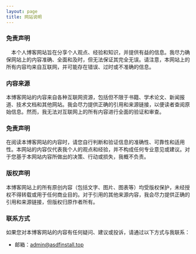 ```yaml
---
layout: page
title: 网站说明 
---
```


### 免责声明

　本个人博客网站旨在分享个人观点、经验和知识，并提供有益的信息。我尽力确保网站上的内容准确、全面和及时，但无法保证其完全无误。请注意，本网站上的所有内容均来自互联网，并可能存在错误、过时或不准确的信息。

### 内容来源

本博客网站的内容来自各种互联网资源，包括但不限于书籍、学术论文、新闻报道、技术文档和其他网站。我会尽力提供正确的引用和来源链接，以便读者查阅原始信息。然而，我无法对互联网上的所有内容进行全面的验证和审查。

### 免责声明

在阅读本博客网站的内容时，请您自行判断和验证信息的准确性、可靠性和适用性。本网站的内容仅代表我个人的观点和经验，并不构成任何专业意见或建议。对于您基于本网站内容所做出的决策、行动或损失，我概不负责。

### 版权声明

本博客网站上的所有原创内容（包括文字、图片、图表等）均受版权保护，未经授权不得转载或用于任何商业目的。对于引用的其他来源内容，我会尽力提供正确的引用和来源链接，但版权归原作者所有。

### 联系方式

如果您对本博客网站的内容有任何疑问、建议或投诉，请通过以下方式与我联系：

- 邮箱：[admin@asdfinstall.top](mailto:admin@asdfinstall.top)
